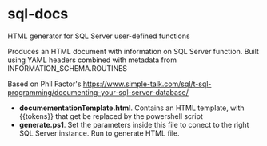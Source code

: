 # sql-docs
HTML generator for SQL Server user-defined functions

Produces an HTML document with information on SQL Server function. Built using YAML headers combined with metadata from INFORMATION_SCHEMA.ROUTINES

Based on Phil Factor's https://www.simple-talk.com/sql/t-sql-programming/documenting-your-sql-server-database/

- **documementationTemplate.html**. Contains an HTML template, with {{tokens}} that get be replaced by the powershell script
- **generate.ps1**. Set the parameters inside this file to conect to the right SQL Server instance. Run to generate HTML file.

